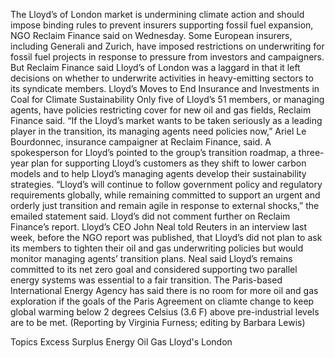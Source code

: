 The Lloyd’s of London market is undermining climate action and should impose binding rules to prevent insurers supporting fossil fuel expansion, NGO Reclaim Finance said on Wednesday.
Some European insurers, including Generali and Zurich, have imposed restrictions on underwriting for fossil fuel projects in response to pressure from investors and campaigners.
But Reclaim Finance said Lloyd’s of London was a laggard in that it left decisions on whether to underwrite activities in heavy-emitting sectors to its syndicate members.
Lloyd’s Moves to End Insurance and Investments in Coal for Climate Sustainability
Only five of Lloyd’s 51 members, or managing agents, have policies restricting cover for new oil and gas fields, Reclaim Finance said.
“If the Lloyd’s market wants to be taken seriously as a leading player in the transition, its managing agents need policies now,” Ariel Le Bourdonnec, insurance campaigner at Reclaim Finance, said.
A spokesperson for Lloyd’s pointed to the group’s transition roadmap, a three-year plan for supporting Lloyd’s customers as they shift to lower carbon models and to help Lloyd’s managing agents develop their sustainability strategies.
“Lloyd’s will continue to follow government policy and regulatory requirements globally, while remaining committed to support an urgent and orderly just transition and remain agile in response to external shocks,” the emailed statement said.
Lloyd’s did not comment further on Reclaim Finance’s report.
Lloyd’s CEO John Neal told Reuters in an interview last week, before the NGO report was published, that Lloyd’s did not plan to ask its members to tighten their oil and gas underwriting policies but would monitor managing agents’ transition plans.
Neal said Lloyd’s remains committed to its net zero goal and considered supporting two parallel energy systems was essential to a fair transition.
The Paris-based International Energy Agency has said there is no room for more oil and gas exploration if the goals of the Paris Agreement on cliamte change to keep global warming below 2 degrees Celsius (3.6 F) above pre-industrial levels are to be met.
(Reporting by Virginia Furness; editing by Barbara Lewis)

Topics
Excess Surplus
Energy
Oil Gas
Lloyd's
London
